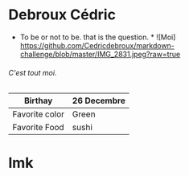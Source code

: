 # Debroux Cédric
* To be or not to be. that is the question. *
![Moi] https://github.com/Cedricdebroux/markdown-challenge/blob/master/IMG_2831.jpeg?raw=true

###### C'est tout moi.

|Birthay       |26 Decembre|
|--------------|-----------|
|Favorite color|Green      |
|Favorite Food |sushi      |
# lmk
